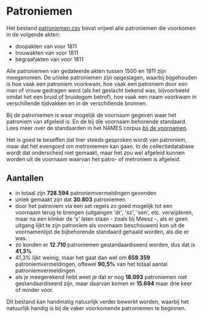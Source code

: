 # Patroniemen

Het bestand [patroniemen.csv](patroniemen.csv) bevat vrijwel alle patroniemen die voorkomen in de volgende akten:

- doopakten van voor 1811
- trouwakten van voor 1811
- begraafakten van voor 1811

Alle patroniemen van gedateerde akten tussen 1500 en 1811 zijn meegenomen. De unieke patroniemen zijn opgeslagen, waarbij bijgehouden is hoe vaak een patroniem voorkwam, hoe vaak een patroniem door een man of vrouw gedragen werd (als het geslacht bekend was, bijvoorbeeld omdat het een bruid of bruidegom betrof), hoe vaak een naam voorkwam in verschillende tijdvakken en in de verschillende bronnen.

Bij de patroniemen is waar mogelijk de voornaam gegeven waar het patroniem van afgeleid is. En de bij die voornaam behorende standaard. Lees meer over de standaarden in het NAMES corpus [bij de voornamen](../voornamen/). 

Het is goed te beseffen dat hier steeds gesproken wordt van patroniem, maar dat het evengoed om metroniemen kan gaan. In de collectiedatabase wordt dat onderscheid niet gemaakt, maar het zou wel afgeleid kunnen worden uit de voornaam waarvan het patro- of metroniem is afgeleid.

## Aantallen

- in totaal zijn **728.594** patroniemvermeldingen gevonden
- uniek gemaakt zijn dat **30.803** patroniemen
- door het patroniem via een set regels zo goed mogelijk tot een voornaam terug te brengen (uitgangen 'dr', 'sz', 'sen', etc. verwijderen, maar na een klinker de 's' laten staan - zoals bij Meesz -, als er geen uitgang lijkt te zijn patroniem als voornaam beschouwen) kon uit de voornamenlijst de bijbehorende standaard gehaald worden, als die er was.
- zo konden er **12.710** patroniemen gestandaardiseerd worden, dus dat is **41,3%**
- 41,3% lijkt weinig, maar het gaat dan wel om **659.359** patroniemvermeldingen, oftewel **90,5%** van het totaal aantal patroniemvermeldingen
- als je meegerekend hebt weet je dat er nog **18.093** patroniemen niet gestandaardiseerd zijn, maar daarvan komen er **15.694** maar drie keer of minder voor.

Dit bestand kan handmatig natuurlijk verder bewerkt worden, waarbij het natuurlijk handig is bij de vaker voorkomende patroniemen te beginnen.